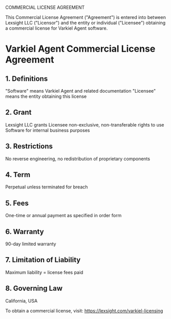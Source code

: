 COMMERCIAL LICENSE AGREEMENT

This Commercial License Agreement ("Agreement") is entered into between Lexsight LLC ("Licensor") and the entity or individual ("Licensee") obtaining a commercial license for Varkiel Agent software.

# Varkiel Agent Commercial License Agreement

## 1. Definitions
"Software" means Varkiel Agent and related documentation
"Licensee" means the entity obtaining this license

## 2. Grant
Lexsight LLC grants Licensee non-exclusive, non-transferable rights to use Software for internal business purposes

## 3. Restrictions
No reverse engineering, no redistribution of proprietary components

## 4. Term
Perpetual unless terminated for breach

## 5. Fees
One-time or annual payment as specified in order form

## 6. Warranty
90-day limited warranty

## 7. Limitation of Liability
Maximum liability = license fees paid

## 8. Governing Law
California, USA

To obtain a commercial license, visit:
https://lexsight.com/varkiel-licensing
